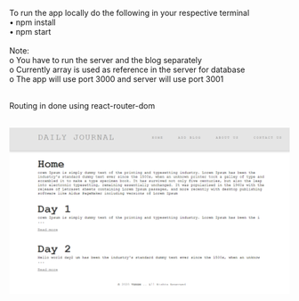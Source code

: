 To run the app locally do the following in your respective terminal </br>
•	npm install</br>
•	npm start</br></br>
Note: </br>
o	You have to run the server and the blog separately</br>
o	Currently array is used as reference in the server for database</br>
o	The app will use port 3000 and server will use port 3001</br></br>

Routing in done using react-router-dom</br></br>

<img src="https://github.com/taransm/blog-react-app/blob/master/front-page.png"/>

 


